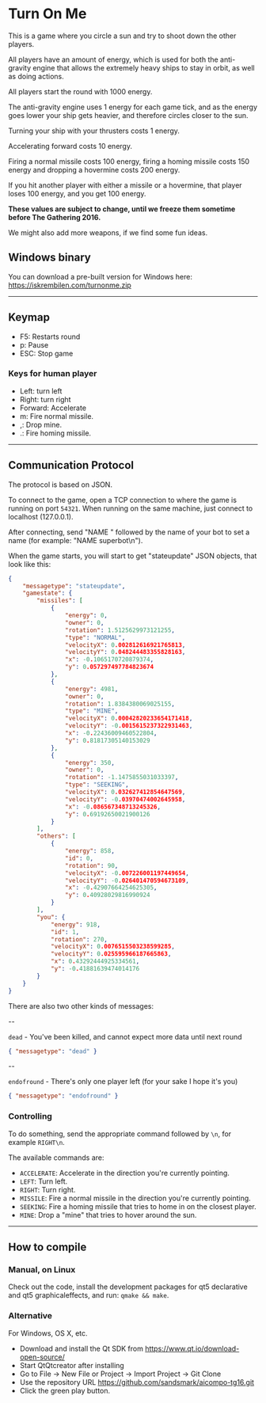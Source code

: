 Turn On Me
============

This is a game where you circle a sun and try to shoot down the other players.

All players have an amount of energy, which is used for both the anti-gravity engine that allows the extremely heavy ships to stay in orbit, as well as doing actions.

All players start the round with 1000 energy.

The anti-gravity engine uses 1 energy for each game tick, and as the energy goes lower your ship gets heavier, and therefore circles closer to the sun.

Turning your ship with your thrusters costs 1 energy.

Accelerating forward costs 10 energy.

Firing a normal missile costs 100 energy, firing a homing missile costs 150 energy and dropping a hovermine costs 200 energy.

If you hit another player with either a missile or a hovermine, that player loses 100 energy, and you get 100 energy.

**These values are subject to change, until we freeze them sometime before The Gathering 2016.**

We might also add more weapons, if we find some fun ideas.

## Windows binary

You can download a pre-built version for Windows here: https://iskrembilen.com/turnonme.zip

---

## Keymap

 * F5: Restarts round
 * p: Pause
 * ESC: Stop game

### Keys for human player

 * Left: turn left
 * Right: turn right
 * Forward: Accelerate
 * m: Fire normal missile.
 * ,: Drop mine.
 * .: Fire homing missile.

---


## Communication Protocol

The protocol is based on JSON.

To connect to the game, open a TCP connection to where the game is running on port `54321`. When running on the same machine, just connect to localhost (127.0.0.1).

After connecting, send "NAME " followed by the name of your bot to set a name (for example: "NAME superbot\n").

When the game starts, you will start to get "stateupdate" JSON objects, that look like this:

```JSON
{
    "messagetype": "stateupdate",
    "gamestate": {
        "missiles": [
            {
                "energy": 0,
                "owner": 0,
                "rotation": 1.5125629973121255,
                "type": "NORMAL",
                "velocityX": 0.002812616921765813,
                "velocityY": 0.048244483355828163,
                "x": -0.1065170720879374,
                "y": 0.057297497784823674
            },
            {
                "energy": 4981,
                "owner": 0,
                "rotation": 1.8384380069025155,
                "type": "MINE",
                "velocityX": 0.00042820233654171418,
                "velocityY": -0.0015615237322931463,
                "x": -0.22436009460522804,
                "y": 0.81817305140153029
            },
            {
                "energy": 350,
                "owner": 0,
                "rotation": -1.1475855031033397,
                "type": "SEEKING",
                "velocityX": 0.032627412854647569,
                "velocityY": -0.03970474002645958,
                "x": -0.086567348713245326,
                "y": 0.69192650021900126
            }
        ],
        "others": [
            {
                "energy": 858,
                "id": 0,
                "rotation": 90,
                "velocityX": -0.007226001197449654,
                "velocityY": -0.026401470594673109,
                "x": -0.42907664254625305,
                "y": 0.40928029816990924
            }
        ],
        "you": {
            "energy": 918,
            "id": 1,
            "rotation": 270,
            "velocityX": 0.0076515503238599285,
            "velocityY": 0.025595966187665863,
            "x": 0.43292444925334561,
            "y": -0.41881639474014176
        }
    }
}
```

There are also two other kinds of messages:

--

`dead` - You've been killed, and cannot expect more data until next round

```JSON
{ "messagetype": "dead" }
```   

--

`endofround` - There's only one player left (for your sake I hope it's you)

```JSON
{ "messagetype": "endofround" }
```

### Controlling

To do something, send the appropriate command followed by `\n`, for example `RIGHT\n`.

The available commands are:

 * `ACCELERATE`: Accelerate in the direction you're currently pointing.
 * `LEFT`: Turn left.
 * `RIGHT`: Turn right.
 * `MISSILE`: Fire a normal missile in the direction you're currently pointing.
 * `SEEKING`: Fire a homing missile that tries to home in on the closest player.
 * `MINE`: Drop a "mine" that tries to hover around the sun.

---

## How to compile

### Manual, on Linux

Check out the code, install the development packages for qt5 declarative and qt5 graphicaleffects, and run: `qmake && make`.

### Alternative

For Windows, OS X, etc.

 * Download and install the Qt SDK from https://www.qt.io/download-open-source/
 * Start QtQtcreator after installing
 * Go to File -> New File or Project -> Import Project -> Git Clone
 * Use the repository URL https://github.com/sandsmark/aicompo-tg16.git
 * Click the green play button.

